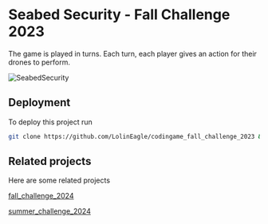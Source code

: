 # Seabed Security - Fall Challenge 2023
The game is played in turns. Each turn, each player gives an action for their drones to perform.

![SeabedSecurity](https://github.com/user-attachments/assets/9c35ce7b-3c2e-4cf8-b664-69400ad0bbb7)

## Deployment
To deploy this project run
```bash
git clone https://github.com/LolinEagle/codingame_fall_challenge_2023 && cd codingame_fall_challenge_2023 && make
```

## Related projects
Here are some related projects

[fall_challenge_2024](https://github.com/LolinEagle/codingame_fall_challenge_2024)

[summer_challenge_2024](https://github.com/LolinEagle/codingame_summer_challenge_2024)
